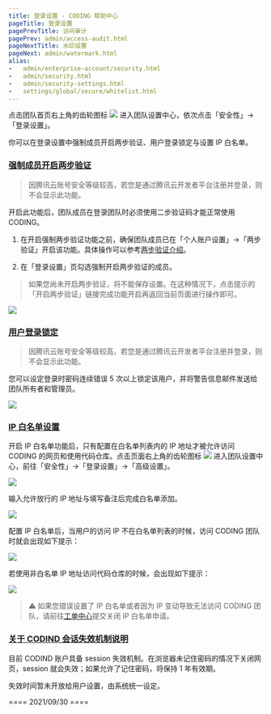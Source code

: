 ```yaml
---
title: 登录设置 - CODING 帮助中心
pageTitle: 登录设置
pagePrevTitle: 访问审计
pagePrev: admin/access-audit.html
pageNextTitle: 水印设置
pageNext: admin/watermark.html
alias: 
-   admin/enterprise-account/security.html
-   admin/security.html
-   admin/security-settings.html
-   settings/global/secure/whitelist.html
---
```


点击团队首页右上角的齿轮图标 <img src ="https://help-assets.codehub.cn/enterprise/20210928153255.png" style ="margin:0"> 进入团队设置中心，依次点击「安全性」→「登录设置」。

你可以在登录设置中强制成员开启两步验证、用户登录锁定与设置 IP 白名单。

### [强制成员开启两步验证](#authenticate)

> 因腾讯云账号安全等级较高，若您是通过腾讯云开发者平台注册并登录，则不会显示此功能。

开启此功能后，团队成员在登录团队时必须使用二步验证码才能正常使用 CODING。

1.  在开启强制两步验证功能之前，确保团队成员已在「个人账户设置」->「两步验证」开启该功能。具体操作可以参考[两步验证介绍](/docs/member/personal-account/authenticator.html)。

2.  在「登录设置」页勾选强制开启两步验证的成员。

> 如果您尚未开启两步验证，将不能保存设置。在这种情况下，点击提示的「开启两步验证」链接完成功能开启再返回当前页面进行操作即可。

![](https://help-assets.codehub.cn/enterprise/20210930163942.png)

### [用户登录锁定](#lock)

> 因腾讯云账号安全等级较高，若您是通过腾讯云开发者平台注册并登录，则不会显示此功能。

您可以设定登录时密码连续错误 5 次以上锁定该用户，并将警告信息邮件发送给团队所有者和管理员。

![](https://help-assets.codehub.cn/enterprise/20210930164157.png)

### [IP 白名单设置](#whitelist)

开启 IP 白名单功能后，只有配置在白名单列表内的 IP 地址才被允许访问 CODING 的网页和使用代码仓库。点击页面右上角的齿轮图标 <img src ="https://help-assets.codehub.cn/enterprise/20210928153255.png" style ="margin:0"> 进入团队设置中心，前往「安全性」→「登录设置」→「高级设置」。

![](https://help-assets.codehub.cn/enterprise/20210928160603.png)

输入允许放行的 IP 地址与填写备注后完成白名单添加。

![](https://help-assets.codehub.cn/enterprise/20210928155834.png)

配置 IP 白名单后，当用户的访问 IP 不在白名单列表的时候，访问 CODING 团队时就会出现如下提示：

![](https://help-assets.codehub.cn/enterprise/20200724153520.png)

若使用非白名单 IP 地址访问代码仓库的时候，会出现如下提示：

![](https://help-assets.codehub.cn/enterprise/20200102104639.png)

> ⚠️ 如果您错误设置了 IP 白名单或者因为 IP 变动导致无法访问 CODING 团队，请前往[工单中心](https://e.coding.net/signin?redirect=/workorder)提交关闭 IP 白名单申请。

### [关于 CODIND 会话失效机制说明](#session)

目前 CODIND 账户具备 session 失效机制。在浏览器未记住密码的情况下关闭网页，session 就会失效；如果允许了记住密码，将保持 1 年有效期。

失效时间暂未开放给用户设置，由系统统一设定。

==== 2021/09/30 ====
